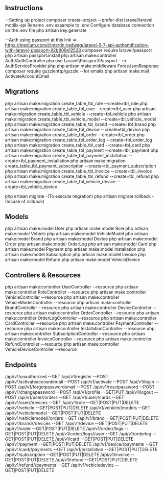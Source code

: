 Instructions
-------------
--Setting up project
composer create-project --prefer-dist laravel/laravel motilix-api
Rename .env.exaample to .env
Configure database connection on the .env file
php artisan key:generate

--Auth using passport at this link => https://medium.com/@martin.riedweg/laravel-5-7-api-authentification-with-laravel-passport-92b909e12528
composer require laravel/passport
php artisan passport:install
php artisan make:controller Auth/AuthController.php
use Laravel\Passport\Passport --in AuthServiceProvider.php
php artisan make:middleware ForceJsonResponse
composer require guzzlehttp/guzzle --for emails
php artisan make:mail ActivateAccountEmail

Migrations
-----------
php artisan make:migration create_table_tbl_role --create=tbl_role
php artisan make:migration create_table_tbl_user --create=tbl_user
php artisan make:migration create_table_tbl_vehicle --create=tbl_vehicle
php artisan make:migration create_table_tbl_vehicle_model --create=tbl_vehicle_model
php artisan make:migration create_table_tbl_brand --create=tbl_brand
php artisan make:migration create_table_tbl_device --create=tbl_device
php artisan make:migration create_table_tbl_order --create=tbl_order
php artisan make:migration create_table_tbl_order_log --create=tbl_order_log
php artisan make:migration create_table_tbl_card --create=tbl_card
php artisan make:migration create_table_tbl_payment --create=tbl_payment
php artisan make:migration create_table_tbl_payment_installation --create=tbl_payment_installation
php artisan make:migration create_table_tbl_payment_subscription --create=tbl_payment_subscription
php artisan make:migration create_table_tbl_invoice --create=tbl_invoice
php artisan make:migration create_table_tbl_refund --create=tbl_refund
php artisan make:migration create_table_tbl_vehicle_device --create=tbl_vehicle_device

php artisan migrate -(To execute migration)
php artisan migrate:rollback -(Incase of rollback)

Models
-------
php artisan make:model User
php artisan make:model Role
php artisan make:model Vehicle
php artisan make:model VehicleModel
php artisan make:model Brand
php artisan make:model Device
php artisan make:model Order
php artisan make:model OrderLog
php artisan make:model Card
php artisan make:model Payment
php artisan make:model Installation
php artisan make:model Subscription
php artisan make:model Invoice
php artisan make:model Refund
php artisan make:model VehicleDevice

Controllers & Resources
------------------------
php artisan make:controller UserController --resource
php artisan make:controller RoleController --resource
php artisan make:controller VehicleController --resource
php artisan make:controller VehicleModelController --resource
php artisan make:controller BrandController --resource
php artisan make:controller DeviceController --resource
php artisan make:controller OrderController --resource
php artisan make:controller OrderLogController --resource
php artisan make:controller CardController --resource
php artisan make:controller PaymentController --resource
php artisan make:controller InstallationController --resource
php artisan make:controller SubscriptionController --resource
php artisan make:controller InvoiceController --resource
php artisan make:controller RefundController --resource
php artisan make:controller VehicleDeviceController --resource

Endpoints
-------------
/api/v1/unauthorized --GET
/api/v1/register --POST
/api/v1/activateaccountemail --POST
/api/v1/activate --POST
/api/v1/login --POST
/api/v1/forgotpasswordemail --POST
/api/v1/resetpassword --POST
/api/v1/changepassword --POST
/api/v1/profile --GET|PUT
/api/v1/logout --POST
/api/v1/user/<id>/orders --GET
/api/v1/user/<id>/cards --GET
/api/v1/user/<id>/devices --GET
/api/v1/role --GET|POST|PUT|DELETE
/api/v1/vehicle --GET|POST|PUT|DELETE
/api/v1/vehicle/<id>/models --GET
/api/v1/vehiclemodel --GET|POST|PUT|DELETE
/api/v1/vehiclemodel/<id>/orders --GET
/api/v1/brand --GET|POST|PUT|DELETE
/api/v1/brand/<id>/devices --GET
/api/v1/device --GET|POST|PUT|DELETE
/api/v1/order --GET|POST|PUT|DELETE
/api/v1/order/<id>/logs --GET|POST|PUT|DELETE
/api/v1/order/<id>/logs/<id>/user --GET
/api/v1/orderlog --GET|POST|PUT|DELETE
/api/v1/card --GET|POST|PUT|DELETE
/api/v1/payment --GET|POST|PUT|DELETE
/api/v1/device/<id>/payments --GET
/api/v1/card/<id>/payments --GET
/api/v1/installation --GET|POST|PUT|DELETE
/api/v1/subscription --GET|POST|PUT|DELETE
/api/v1/invoice --GET|POST|PUT|DELETE
/api/v1/refund --GET|POST|PUT|DELETE
/api/v1/refund/<id>/payments --GET
/api/v1/vehicledevice --GET|POST|PUT|DELETE